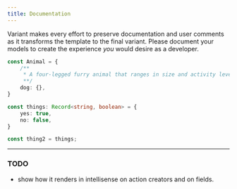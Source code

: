 ```yaml
---
title: Documentation
---
```


Variant makes every effort to preserve documentation and user comments as it transforms
the template to the final variant. Please document your models to create the experience
*you* would desire as a developer. 


```ts twoslash
const Animal = {
    /**
     * A four-legged furry animal that ranges in size and activity level.
     **/
    dog: {},
}

const things: Record<string, boolean> = {
    yes: true,
    no: false,
}

const thing2 = things;
```

****

### TODO

 - show how it renders in intellisense on action creators and on fields.